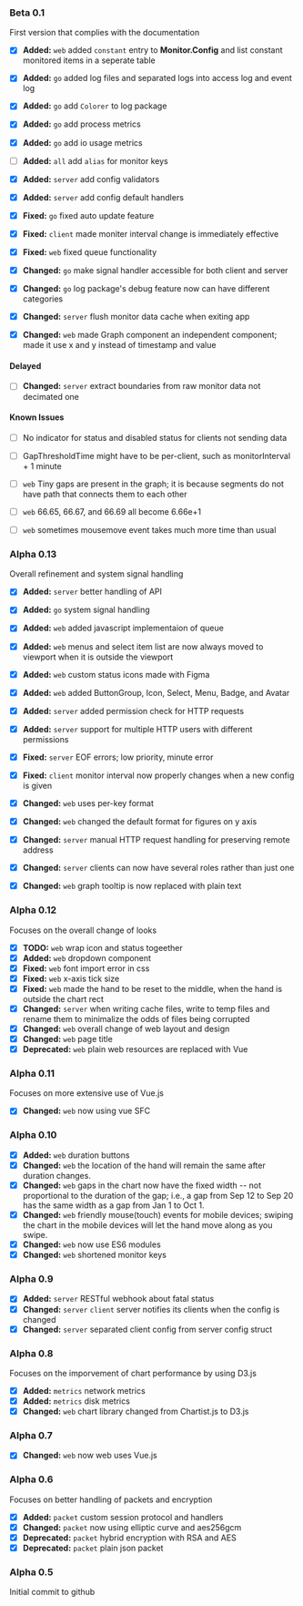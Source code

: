 ### Beta 0.1

First version that complies with the documentation

- [x] **Added:** `web` added `constant` entry to **Monitor.Config** and list constant monitored items in a seperate table
- [x] **Added:** `go` added log files and separated logs into access log and event log
- [x] **Added:** `go` add `Colorer` to log package
- [x] **Added:** `go` add process metrics
- [x] **Added:** `go` add io usage metrics
- [ ] **Added:** `all` add `alias` for monitor keys
- [x] **Added:** `server` add config validators
- [x] **Added:** `server` add config default handlers
- [x] **Fixed:** `go` fixed auto update feature
- [x] **Fixed:** `client` made moniter interval change is immediately effective
- [x] **Fixed:** `web` fixed queue functionality
- [x] **Changed:** `go` make signal handler accessible for both client and server
- [x] **Changed:** `go` log package's debug feature now can have different categories
- [x] **Changed:** `server` flush monitor data cache when exiting app
- [x] **Changed:** `web` made Graph component an independent component; made it use x and y instead of timestamp and value


#### Delayed

- [ ] **Changed:** `server` extract boundaries from raw monitor data not decimated one


#### Known Issues

- [ ] No indicator for status and disabled status for clients not sending data
- [ ] GapThresholdTime might have to be per-client, such as monitorInterval + 1 minute
- [ ] `web` Tiny gaps are present in the graph; it is because segments do not have path that connects them to each other
- [ ] `web` 66.65, 66.67, and 66.69 all become 6.66e+1
- [ ] `web` sometimes mousemove event takes much more time than usual


### Alpha 0.13

Overall refinement and system signal handling

- [x] **Added:** `server` better handling of API
- [x] **Added:** `go` system signal handling
- [x] **Added:** `web` added javascript implementaion of queue
- [x] **Added:** `web` menus and select item list are now always moved to viewport when it is outside the viewport
- [x] **Added:** `web` custom status icons made with Figma
- [x] **Added:** `web` added ButtonGroup, Icon, Select, Menu, Badge, and Avatar
- [x] **Added:** `server` added permission check for HTTP requests
- [x] **Added:** `server` support for multiple HTTP users with different permissions
- [x] **Fixed:** `server` EOF errors; low priority, minute error
- [x] **Fixed:** `client` monitor interval now properly changes when a new config is given
- [x] **Changed:** `web` uses per-key format
- [x] **Changed:** `web` changed the default format for figures on y axis
- [x] **Changed:** `server` manual HTTP request handling for preserving remote address
- [x] **Changed:** `server` clients can now have several roles rather than just one
- [x] **Changed:** `web` graph tooltip is now replaced with plain text


### Alpha 0.12

Focuses on the overall change of looks

- [x] **TODO:** `web` wrap icon and status togeether
- [x] **Added:** `web` dropdown component
- [x] **Fixed:** `web` font import error in css
- [x] **Fixed:** `web` x-axis tick size
- [x] **Fixed:** `web` made the hand to be reset to the middle, when the hand is outside the chart rect
- [x] **Changed:** `server` when writing cache files, write to temp files and rename them to minimalize the odds of files being corrupted
- [x] **Changed:** `web` overall change of web layout and design
- [x] **Changed:** `web` page title
- [x] **Deprecated:** `web` plain web resources are replaced with Vue

### Alpha 0.11

Focuses on more extensive use of Vue.js

- [x] **Changed:** `web` now using vue SFC

### Alpha 0.10

- [x] **Added:** `web` duration buttons
- [x] **Changed:** `web` the location of the hand will remain the same after duration changes.
- [x] **Changed:** `web` gaps in the chart now have the fixed width -- not proportional to the duration of the gap; i.e., a gap from Sep 12 to Sep 20 has the same width as a gap from Jan 1 to Oct 1.
- [x] **Changed:** `web` friendly mouse(touch) events for mobile devices; swiping the chart in the mobile devices will let the hand move along as you swipe.
- [x] **Changed:** `web` now use ES6 modules
- [x] **Changed:** `web` shortened monitor keys

### Alpha 0.9

- [x] **Added:** `server` RESTful webhook about fatal status
- [x] **Changed:** `server` `client` server notifies its clients when the config is changed
- [x] **Changed:** `server` separated client config from server config struct

### Alpha 0.8

Focuses on the imporvement of chart performance by using D3.js

- [x] **Added:** `metrics` network metrics
- [x] **Added:** `metrics` disk metrics
- [x] **Changed:** `web` chart library changed from Chartist.js to D3.js

### Alpha 0.7

- [x] **Changed:** `web` now web uses Vue.js

### Alpha 0.6

Focuses on better handling of packets and encryption

- [x] **Added:** `packet` custom session protocol and handlers
- [x] **Changed:** `packet` now using elliptic curve and aes256gcm
- [x] **Deprecated:** `packet` hybrid encryption with RSA and AES
- [x] **Deprecated:** `packet` plain json packet

### Alpha 0.5

Initial commit to github